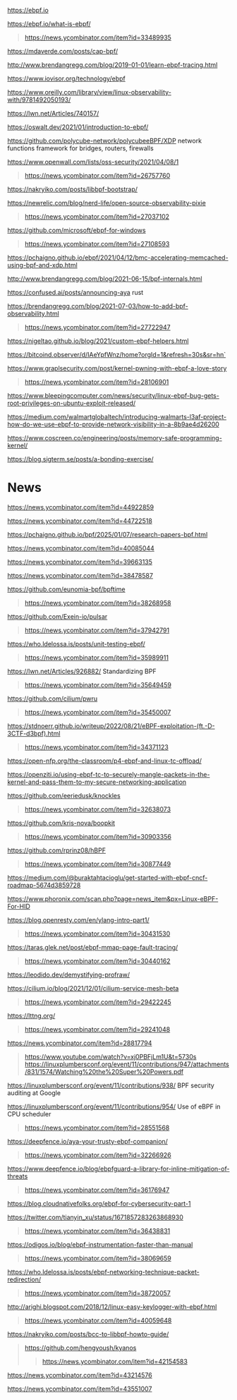 https://ebpf.io

https://ebpf.io/what-is-ebpf/
> https://news.ycombinator.com/item?id=33489935

https://mdaverde.com/posts/cap-bpf/

http://www.brendangregg.com/blog/2019-01-01/learn-ebpf-tracing.html

https://www.iovisor.org/technology/ebpf

https://www.oreilly.com/library/view/linux-observability-with/9781492050193/

https://lwn.net/Articles/740157/

https://oswalt.dev/2021/01/introduction-to-ebpf/

https://github.com/polycube-network/polycubeeBPF/XDP network functions framework for bridges, routers, firewalls

https://www.openwall.com/lists/oss-security/2021/04/08/1
> https://news.ycombinator.com/item?id=26757760

https://nakryiko.com/posts/libbpf-bootstrap/

https://newrelic.com/blog/nerd-life/open-source-observability-pixie
> https://news.ycombinator.com/item?id=27037102

https://github.com/microsoft/ebpf-for-windows
> https://news.ycombinator.com/item?id=27108593

https://pchaigno.github.io/ebpf/2021/04/12/bmc-accelerating-memcached-using-bpf-and-xdp.html

http://www.brendangregg.com/blog/2021-06-15/bpf-internals.html

https://confused.ai/posts/announcing-aya rust

https://brendangregg.com/blog/2021-07-03/how-to-add-bpf-observability.html
> https://news.ycombinator.com/item?id=27722947

https://nigeltao.github.io/blog/2021/custom-ebpf-helpers.html

https://bitcoind.observer/d/IAeYpfWnz/home?orgId=1&refresh=30s&sr=hn`

https://www.graplsecurity.com/post/kernel-pwning-with-ebpf-a-love-story
> https://news.ycombinator.com/item?id=28106901

https://www.bleepingcomputer.com/news/security/linux-ebpf-bug-gets-root-privileges-on-ubuntu-exploit-released/

https://medium.com/walmartglobaltech/introducing-walmarts-l3af-project-how-do-we-use-ebpf-to-provide-network-visibility-in-a-8b9ae4d26200

https://www.coscreen.co/engineering/posts/memory-safe-programming-kernel/

https://blog.sigterm.se/posts/a-bonding-exercise/

# News
https://news.ycombinator.com/item?id=44922859

https://news.ycombinator.com/item?id=44722518

https://pchaigno.github.io/bpf/2025/01/07/research-papers-bpf.html

https://news.ycombinator.com/item?id=40085044

https://news.ycombinator.com/item?id=39663135

https://news.ycombinator.com/item?id=38478587

https://github.com/eunomia-bpf/bpftime
> https://news.ycombinator.com/item?id=38268958

https://github.com/Exein-io/pulsar
> https://news.ycombinator.com/item?id=37942791

https://who.ldelossa.is/posts/unit-testing-ebpf/
> https://news.ycombinator.com/item?id=35989911

https://lwn.net/Articles/926882/ Standardizing BPF
> https://news.ycombinator.com/item?id=35649459

https://github.com/cilium/pwru
> https://news.ycombinator.com/item?id=35450007

https://stdnoerr.github.io/writeup/2022/08/21/eBPF-exploitation-(ft.-D-3CTF-d3bpf).html
> https://news.ycombinator.com/item?id=34371123

https://open-nfp.org/the-classroom/p4-ebpf-and-linux-tc-offload/

https://openziti.io/using-ebpf-tc-to-securely-mangle-packets-in-the-kernel-and-pass-them-to-my-secure-networking-application

https://github.com/eeriedusk/knockles
> https://news.ycombinator.com/item?id=32638073

https://github.com/kris-nova/boopkit
> https://news.ycombinator.com/item?id=30903356

https://github.com/rprinz08/hBPF
> https://news.ycombinator.com/item?id=30877449

https://medium.com/@buraktahtacioglu/get-started-with-ebpf-cncf-roadmap-5674d3859728

https://www.phoronix.com/scan.php?page=news_item&px=Linux-eBPF-For-HID

https://blog.openresty.com/en/ylang-intro-part1/
> https://news.ycombinator.com/item?id=30431530

https://taras.glek.net/post/ebpf-mmap-page-fault-tracing/
> https://news.ycombinator.com/item?id=30440162

https://leodido.dev/demystifying-profraw/

https://cilium.io/blog/2021/12/01/cilium-service-mesh-beta
> https://news.ycombinator.com/item?id=29422245

https://lttng.org/
> https://news.ycombinator.com/item?id=29241048

https://news.ycombinator.com/item?id=28817794
> https://www.youtube.com/watch?v=xj0PBFjLm1U&t=5730s
> https://linuxplumbersconf.org/event/11/contributions/947/attachments/831/1574/Watching%20the%20Super%20Powers.pdf

https://linuxplumbersconf.org/event/11/contributions/938/ BPF security auditing at Google

https://linuxplumbersconf.org/event/11/contributions/954/ Use of eBPF in CPU scheduler
> https://news.ycombinator.com/item?id=28551568

https://deepfence.io/aya-your-trusty-ebpf-companion/
> https://news.ycombinator.com/item?id=32266926

https://www.deepfence.io/blog/ebpfguard-a-library-for-inline-mitigation-of-threats
> https://news.ycombinator.com/item?id=36176947

https://blog.cloudnativefolks.org/ebpf-for-cybersecurity-part-1

https://twitter.com/tianyin_xu/status/1671857283263868930
> https://news.ycombinator.com/item?id=36438831

https://odigos.io/blog/ebpf-instrumentation-faster-than-manual
> https://news.ycombinator.com/item?id=38069659

https://who.ldelossa.is/posts/ebpf-networking-technique-packet-redirection/
> https://news.ycombinator.com/item?id=38720057

http://arighi.blogspot.com/2018/12/linux-easy-keylogger-with-ebpf.html
> https://news.ycombinator.com/item?id=40059648

https://nakryiko.com/posts/bcc-to-libbpf-howto-guide/

> https://github.com/hengyoush/kyanos
> > https://news.ycombinator.com/item?id=42154583

https://news.ycombinator.com/item?id=43214576

https://news.ycombinator.com/item?id=43551007